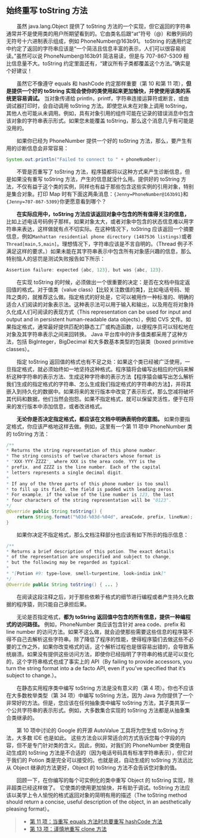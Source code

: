 ## 始终重写 toString 方法

&emsp;&emsp;虽然 java.lang.Object 提供了 toString 方法的一个实现，但它返回的字符串通常并不是使用类的用户所期望看到的。它由类名后跟“at”符号（@）和散列码的无符号十六进制表示组成，例如 PhoneNumber@163b91。 toString 的通用约定中约定了返回的字符串应该是“一个简洁且信息丰富的表示，人们可以很容易阅读。”虽然可以说 PhoneNumber@163b91 简洁易读，但是与 707-867-5309 相比信息量不大。toString 约定里面还有，“建议所有子类都覆盖这个方法。”确实是个好建议！

&emsp;&emsp;虽然它不像遵守 equals 和 hashCode 约定那样重要（第 10 和第 11 项），**但是提供一个好的 toString 实现会使你的类使用起来更加愉快，并使使用该类的系统更容易调试。** 当对象传递给 println，printf，字符串连接运算符或断言，或由调试器打印时，会自动调用 toString 方法。即使您从未在对象上调用 toString，其他人也可能从未调用。例如，具有对象引用的组件可能在记录的错误消息中包含该对象的字符串表示形式。如果您未能覆盖 toString，那么这个消息几乎有可能是没用的。

&emsp;&emsp;如果你已经为 PhoneNumber 提供一个好的 toString 方法，那么，要产生有用的诊断信息会非常容易：

```java
System.out.println("Failed to connect to " + phoneNumber);
```

&emsp;&emsp;不管是否重写了 toString 方法，程序猿都将以这种方式来产生诊断信息，但是如果没有重写 toString 方法，产生的信息就没什么用。提供好的 toString 方法，不仅有益于这个类的实例，同样也有益于那些包含这些实例的引用对象，特别是集合对象。打印 Map 时有下面这两条消息：`{Jenny=PhoneNumber@163b91}`和`{Jenny=707-867-5309}`你更愿意看到哪个？

&emsp;&emsp;**在实际应用中，toString 方法应该返回对象中包含的所有值得关注的信息，** 比如上述电话号码例子那样。如果对象太大，或者对象中包含的状态信息难以用字符串来表达，这样做就有点不切实际。在这种情况下，toString 应该返回一个摘要信息，例如`Manhattan residential phone directory (1487536 listings)`或者`Thread[main,5,main]`。理想情况下，字符串应该是不言自明的。（Thread 例子不满足这样的要求。）如果未能在其字符串表示中包含所有对象感兴趣的信息，那么特别恼人的惩罚是测试失败报告如下所示：

```java
Assertion failure: expected {abc, 123}, but was {abc, 123}.
```

&emsp;&emsp;在实现 toString 的时候，必须做出一个很重要的决定：是否在文档中指定返回值的格式。对于值类（value class）【比较关注数值的类】，比如电话号码、矩阵之类的，就推荐这么做。指定格式的好处是，它可以被用作一种标准的、明确的适合人们阅读的对象表示法。这种表示法可以用于输入和输出，以及用在将对象持久化成人们可阅读的表现方式（This representation can be used for input and output and in persistent human-readable data objects），例如 CVS 文件。如果指定格式，通常最好提供匹配的静态工厂或构造函数，以便程序员可以轻松地在对象及其字符串表示之间来回转换。 Java 平台库中的许多值类都采用了这种方法，包括 BigInteger，BigDecimal 和大多数基本类型的包装类（boxed primitive classes）。

&emsp;&emsp;指定 toString 返回值的格式也有不足之处：如果这个类已经被广泛使用，一旦指定格式，就必须始终如一地坚持这种格式。程序猿将会编写出相应的代码来解析这种字符串的表示方法、生成这种字符串的表示方法【程序猿会编写出怎么解析我们生成的指定格式的字符串、怎么生成我们指定格式的字符串的方法】，并将其嵌入到持久化的数据中。如果将来的发行版本中改变了表示形式，那么您减将破坏其代码和数据，他们当然会抱怨。如果不指定格式，就可以保留灵活性，便于在将来的发行版本中添加信息，或者改进格式。

&emsp;&emsp;**无论你是否决定指定格式，都应该在文档中明确表明你的意图。** 如果你要指定格式，你应该严格地这样去做。例如，这里有一个第 11 项中 PhoneNumber 类的 toString 方法：

```java
/**
* Returns the string representation of this phone number.
* The string consists of twelve characters whose format is
* "XXX-YYY-ZZZZ", where XXX is the area code, YYY is the
* prefix, and ZZZZ is the line number. Each of the capital
* letters represents a single decimal digit.
*
* If any of the three parts of this phone number is too small
* to fill up its field, the field is padded with leading zeros.
* For example, if the value of the line number is 123, the last
* four characters of the string representation will be "0123".
*/
@Override public String toString() {
    return String.format("%03d-%03d-%04d", areaCode, prefix, lineNum);
}
```

&emsp;&emsp;如果你决定不指定格式，那么文档注释部分也应该有如下所示的指示信息：

```java
/**
* Returns a brief description of this potion. The exact details
* of the representation are unspecified and subject to change,
* but the following may be regarded as typical:
*
* "[Potion #9: type=love, smell=turpentine, look=india ink]"
*/
@Override public String toString() { ... }
```

&emsp;&emsp;在阅读这段注释之后，对于那些依赖于格式的细节进行编程或者产生持久化数据的程序猿，则只能自己承担后果。

&emsp;&emsp;无论是否指定格式，**都为 toString 返回值中包含的所有信息，提供一种编程式的访问路径。** 例如，PhoneNumber 类应该包含针对 area code、prefix 和 line number 的访问方法。如果不这么做，就会迫使那些需要这些信息的程序猿不得不自己去解析这些字符串。除了降低了程序的性能，使得程序猿们去做这些不必要的工作之外，如果你改变格式的话，这个解析过程也是很容易出错的，会导致系统崩溃。如果没有提供这些访问方法，即使你已经指明了字符串的格式是可以变化的，这个字符串格式也成了事实上的 API（By failing to provide accessors, you turn the string format into a de facto API, even if you’ve specified that it’s subject to change.）。

&emsp;&emsp;在静态实用程序类中编写 toString 方法是没有意义的（第 4 项）。你也不应该在大多数枚举类型（第 34 项）中编写 toString 方法，因为 Java 为你提供了一个非常好的方法。但是，您应该在任何抽象类中编写 toString 方法，其子类共享一个公共字符串的表示形式。例如，大多数集合实现的 toString 方法都是从抽象集合类继承的。

&emsp;&emsp;第 10 项中讨论的 Google 的开源 AutoValue 工具将为您生成 toString 方法，大多数 IDE 也是如此。 这些方法会以非常适合的方式告诉您每个字段的内容，但不是专门针对类的含义。因此，例如，对我们的 PhoneNumber 类使用自动生成的 toString 方法是不合适的（因为电话号码具有标准字符串表示），但它对于我们的 Potion 类是完全可以接受的。也就是说，自动生成的 toString 方法远比从 Object 继承的方法更好，Object 的 toString 方法不会告诉您对象的值。

&emsp;&emsp;回顾一下，在你编写的每个可实例化的类中重写 Object 的 toString 实现，除非超类已经这样做了。 它使类的使用更加愉快，并有助于调试。toString 方法应该以美学上令人愉悦的格式返回对象的简明有用的描述（The toString method should return a concise, useful description of the object, in an aesthetically pleasing format）。

> - [第 11 项：当重写 equals 方法时总要重写 hashCode 方法](https://gitee.com/lin-mt/effective-java-third-edition/blob/master/第03章：对于所有对象都通用的方法/第11项：当重写equals方法是始终重写hashCode方法.md)
> - [第 13 项：谨慎地重写 clone 方法](https://gitee.com/lin-mt/effective-java-third-edition/blob/master/第03章：对于所有对象都通用的方法/第13项：谨慎地重写clone方法.md)
